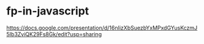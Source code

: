 # fp-in-javascript

https://docs.google.com/presentation/d/16nIizXbSuezbYxMPxdGYusKczmJ5Ib3ZviQK29Fs8Gk/edit?usp=sharing
